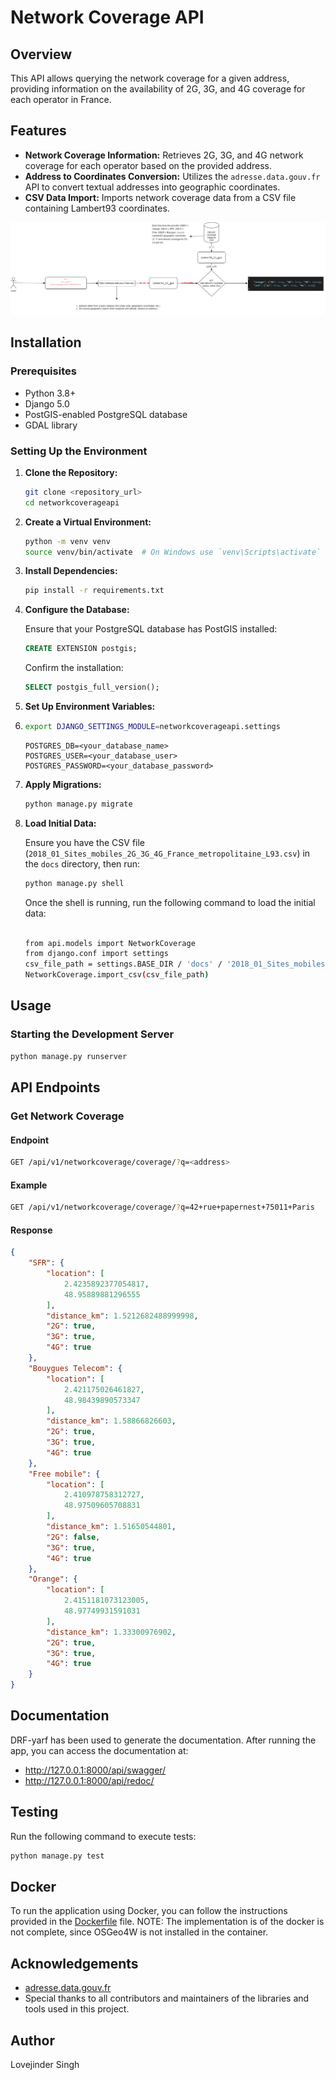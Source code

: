 # Network Coverage API

## Overview

This API allows querying the network coverage for a given address, providing information on the availability of 2G, 3G, and 4G coverage for each operator in France.

## Features

- **Network Coverage Information:** Retrieves 2G, 3G, and 4G network coverage for each operator based on the provided address.
- **Address to Coordinates Conversion:** Utilizes the `adresse.data.gouv.fr` API to convert textual addresses into geographic coordinates.
- **CSV Data Import:** Imports network coverage data from a CSV file containing Lambert93 coordinates.

<img src="https://github.com/love10aero/networkcoverageapi/blob/main/docs/logic.png"/>


## Installation

### Prerequisites

- Python 3.8+
- Django 5.0
- PostGIS-enabled PostgreSQL database
- GDAL library

### Setting Up the Environment

1. **Clone the Repository:**

    ```sh
    git clone <repository_url>
    cd networkcoverageapi
    ```

2. **Create a Virtual Environment:**

    ```sh
    python -m venv venv
    source venv/bin/activate  # On Windows use `venv\Scripts\activate`
    ```

3. **Install Dependencies:**

    ```sh
    pip install -r requirements.txt
    ```

4. **Configure the Database:**

    Ensure that your PostgreSQL database has PostGIS installed:

    ```sql
    CREATE EXTENSION postgis;
    ```

    Confirm the installation:

    ```sql
    SELECT postgis_full_version();
    ```

5. **Set Up Environment Variables:**
1. 
    ```sh
    export DJANGO_SETTINGS_MODULE=networkcoverageapi.settings
    ```

    ```env
    POSTGRES_DB=<your_database_name>
    POSTGRES_USER=<your_database_user>
    POSTGRES_PASSWORD=<your_database_password>
    ```

6. **Apply Migrations:**

    ```sh
    python manage.py migrate
    ```

7. **Load Initial Data:**

    Ensure you have the CSV file (`2018_01_Sites_mobiles_2G_3G_4G_France_metropolitaine_L93.csv`) in the `docs` directory, then run:

    ```sh
    python manage.py shell
    ```

    Once the shell is running, run the following command to load the initial data:

    ```sh

    from api.models import NetworkCoverage
    from django.conf import settings
    csv_file_path = settings.BASE_DIR / 'docs' / '2018_01_Sites_mobiles_2G_3G_4G_France_metropolitaine_L93.csv'
    NetworkCoverage.import_csv(csv_file_path)

    ```

## Usage

### Starting the Development Server

```sh
python manage.py runserver
```	

## API Endpoints
### Get Network Coverage
#### Endpoint
```bash
GET /api/v1/networkcoverage/coverage/?q=<address>
```	

#### Example

```bash
GET /api/v1/networkcoverage/coverage/?q=42+rue+papernest+75011+Paris
```

#### Response
```json
{
    "SFR": {
        "location": [
            2.4235892377054817,
            48.95889881296555
        ],
        "distance_km": 1.5212682488999998,
        "2G": true,
        "3G": true,
        "4G": true
    },
    "Bouygues Telecom": {
        "location": [
            2.421175026461827,
            48.98439890573347
        ],
        "distance_km": 1.58866826603,
        "2G": true,
        "3G": true,
        "4G": true
    },
    "Free mobile": {
        "location": [
            2.410978758312727,
            48.97509605708831
        ],
        "distance_km": 1.51650544801,
        "2G": false,
        "3G": true,
        "4G": true
    },
    "Orange": {
        "location": [
            2.4151181073123005,
            48.97749931591031
        ],
        "distance_km": 1.33300976902,
        "2G": true,
        "3G": true,
        "4G": true
    }
}
```	

## Documentation

DRF-yarf has been used to generate the documentation. After running the app, you can access the documentation at:
- http://127.0.0.1:8000/api/swagger/
- http://127.0.0.1:8000/api/redoc/

## Testing
Run the following command to execute tests:
```bash	
python manage.py test
```

## Docker

To run the application using Docker, you can follow the instructions provided in the [Dockerfile](Dockerfile) file. 
NOTE: The implementation is of the docker is not complete, since OSGeo4W is not installed in the container. 


## Acknowledgements

- [adresse.data.gouv.fr](https://adresse.data.gouv.fr/)
- Special thanks to all contributors and maintainers of the libraries and tools used in this project.

## Author

Lovejinder Singh
